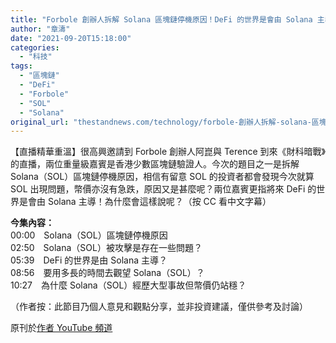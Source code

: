 ```yaml
---
title: "Forbole 創辦人拆解 Solana 區塊鏈停機原因！DeFi 的世界是會由 Solana 主導！？"
author: "章濤"
date: "2021-09-20T15:18:00"
categories:
  - "科技"
tags:
  - "區塊鏈"
  - "DeFi"
  - "Forbole"
  - "SOL"
  - "Solana"
original_url: "thestandnews.com/technology/forbole-創辦人拆解-solana-區塊鏈停機原因defi-的世界是會由-solana-主導"
---
```

【直播精華重溫】很高興邀請到 Forbole 創辦人阿崑與 Terence 到來《財科暗戰》的直播，兩位重量級嘉賓是香港少數區塊鏈驗證人。今次的題目之一是拆解 Solana（SOL）區塊鏈停機原因，相信有留意 SOL 的投資者都會發現今次就算 SOL 出現問題，幣價亦沒有急跌，原因又是甚麼呢？兩位嘉賓更指將來 DeFi 的世界是會由 Solana 主導！為什麼會這樣說呢？（按 CC 看中文字幕）

**今集內容：**  
00:00　Solana（SOL）區塊鏈停機原因  
02:50　Solana（SOL）被攻擊是存在一些問題？  
05:39　DeFi 的世界是由 Solana 主導？  
08:56　要用多長的時間去觀望 Solana（SOL）？  
10:27　為什麼 Solana（SOL）經歷大型事故但幣價仍站穩？

（作者按：此節目乃個人意見和觀點分享，並非投資建議，僅供參考及討論）

原刊於[作者 YouTube 頻道](http://web.archive.org/web/20211229132627/https://youtu.be/PCe-PfaMNM8)